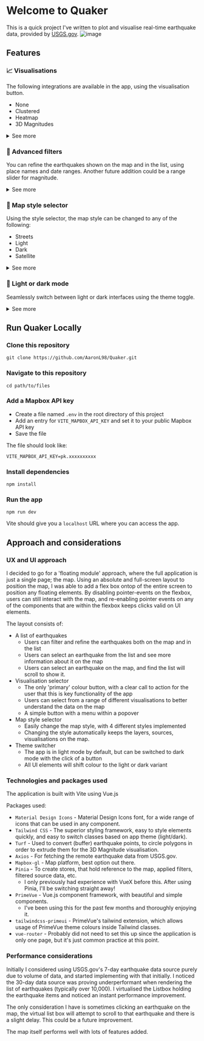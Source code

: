 # Welcome to Quaker

This is a quick project I've written to plot and visualise real-time earthquake data, provided by [USGS.gov](https://earthquake.usgs.gov/earthquakes/feed/v1.0/geojson.php). ![image](https://github.com/user-attachments/assets/dde752de-a593-4a19-85c4-fd4f4569c7f9)

## Features

### 📈 Visualisations

The following integrations are available in the app, using the visualisation button.

- None
- Clustered
- Heatmap
- 3D Magnitudes
<details>
    <summary>See more</summary>
    <img></img>
</details>

### 🔎 Advanced filters

You can refine the earthquakes shown on the map and in the list, using place names and date ranges. Another future addition could be a range slider for magnitude.

<details>
    <summary>See more</summary>
    <img></img>
</details>

### 🎨 Map style selector

Using the style selector, the map style can be changed to any of the following:

- Streets
- Light
- Dark
- Satellite
<details>
    <summary>See more</summary>
    <img></img>
</details>

### 🌙 Light or dark mode

Seamlessly switch between light or dark interfaces using the theme toggle.

<details>
    <summary>See more</summary>
    <img src="https://github.com/user-attachments/assets/f56c2305-ce79-4f5d-b45d-18ccc445fd77"></img>
</details>

## Run Quaker Locally

### Clone this repository

```shell
git clone https://github.com/AaronL98/Quaker.git
```

### Navigate to this repository

```shell
cd path/to/files
```

### Add a Mapbox API key

- Create a file named `.env` in the root directory of this project
- Add an entry for `VITE_MAPBOX_API_KEY` and set it to your public Mapbox API key
- Save the file

The file should look like:

```
VITE_MAPBOX_API_KEY=pk.xxxxxxxxxx
```

### Install dependencies

```shell
npm install
```

### Run the app

```shell
npm run dev
```

Vite should give you a `localhost` URL where you can access the app.

## Approach and considerations

### UX and UI approach

I decided to go for a 'floating module' approach, where the full application is just a single page; the map. Using an absolute and full-screen layout to position the map, I was able to add a flex box ontop of the entire screen to position any floating elements. By disabling pointer-events on the flexbox, users can still interact with the map, and re-enabling pointer events on any of the components that are within the flexbox keeps clicks valid on UI elements.

The layout consists of:

- A list of earthquakes
  - Users can filter and refine the earthquakes both on the map and in the list
  - Users can select an earthquake from the list and see more information about it on the map
  - Users can select an earthquake on the map, and find the list will scroll to show it.
- Visualisation selector
  - The only 'primary' colour button, with a clear call to action for the user that this is key functionality of the app
  - Users can select from a range of different visualisations to better understand the data on the map
  - A simple button with a menu within a popover
- Map style selector
  - Easily change the map style, with 4 different styles implemented
  - Changing the style automatically keeps the layers, sources, visualisations on the map.
- Theme switcher
  - The app is in light mode by default, but can be switched to dark mode with the click of a button
  - All UI elements will shift colour to the light or dark variant

### Technologies and packages used

The application is built with Vite using Vue.js

Packages used:

- `Material Design Icons` - Material Design Icons font, for a wide range of icons that can be used in any component.
- `Tailwind CSS` - The superior styling framework, easy to style elements quickly, and easy to switch classes based on app theme (light/dark).
- `Turf` - Used to convert (buffer) earthquake points, to circle polygons in order to extrude them for the 3D Magnitude visualisation.
- `Axios` - For fetching the remote earthquake data from USGS.gov.
- `Mapbox-gl` - Map platform, best option out there.
- `Pinia` - To create stores, that hold reference to the map, applied filters, filtered source data, etc.
  - I only previously had experience with VueX before this. After using Pinia, I'll be switching straight away!
- `PrimeVue` - Vue.js component framework, with beautiful and simple components.
  - I've been using this for the past few months and thoroughly enjoying it.
- `tailwindcss-primeui` - PrimeVue's tailwind extension, which allows usage of PrimeVue theme colours inside Tailwind classes.
- `vue-router` - Probably did not need to set this up since the application is only one page, but it's just common practice at this point.

### Performance considerations

Initially I considered using USGS.gov's 7-day earthquake data source purely due to volume of data, and started implementing with that initially. I noticed the 30-day data source was proving underperformant when rendering the list of earthquakes (typically over 10,000). I virtualised the Listbox holding the earthquake items and noticed an instant performance improvement.

The only consideration I have is sometimes clicking an earthquake on the map, the virtual list box will attempt to scroll to that earthquake and there is a slight delay. This could be a future improvement.

The map itself performs well with lots of features added.
